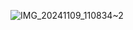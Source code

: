 ![IMG_20241109_110834~2](https://github.com/user-attachments/assets/ee070400-1aea-4de1-b642-36c751b60786)

